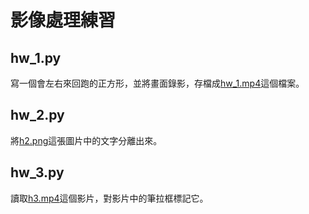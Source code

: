# 影像處理練習

## hw_1.py
寫一個會左右來回跑的正方形，並將畫面錄影，存檔成[hw_1.mp4](hw_1.mp4)這個檔案。

## hw_2.py
將[h2.png](h2.png)這張圖片中的文字分離出來。

## hw_3.py
讀取[h3.mp4](h3.mp4)這個影片，對影片中的筆拉框標記它。